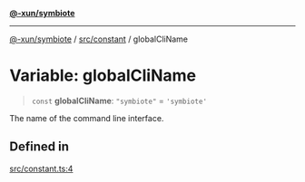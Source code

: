 [**@-xun/symbiote**](../../../README.md)

***

[@-xun/symbiote](../../../README.md) / [src/constant](../README.md) / globalCliName

# Variable: globalCliName

> `const` **globalCliName**: `"symbiote"` = `'symbiote'`

The name of the command line interface.

## Defined in

[src/constant.ts:4](https://github.com/Xunnamius/symbiote/blob/26e756362a16f050e03cef2c4c582d94e29614cd/src/constant.ts#L4)
